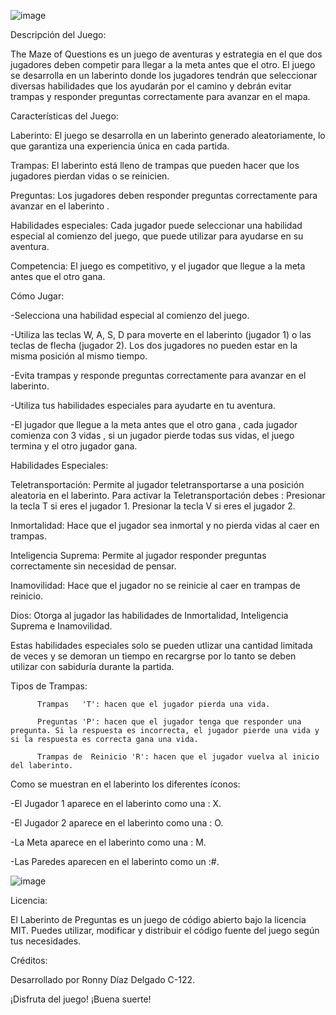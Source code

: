 ![image](https://github.com/user-attachments/assets/42975d71-e588-46e6-859f-238c271551bf)

Descripción del Juego:

The Maze of Questions es un juego de aventuras y estrategia en el que dos jugadores deben competir para llegar a la meta antes que el otro. El juego se desarrolla en un laberinto donde los jugadores tendrán que seleccionar diversas habilidades que los ayudarán por el camino y debrán evitar trampas y responder preguntas correctamente para avanzar en el mapa.


Características del Juego:

Laberinto: El juego se desarrolla en un laberinto generado aleatoriamente, lo que garantiza una experiencia única en cada partida.

Trampas: El laberinto está lleno de trampas que pueden hacer que los jugadores pierdan vidas o se reinicien. 

Preguntas: Los jugadores deben responder preguntas correctamente para avanzar en el laberinto .

Habilidades especiales: Cada jugador puede seleccionar una habilidad especial al comienzo del juego, que puede utilizar para ayudarse en su aventura.

Competencia: El juego es competitivo, y el jugador que llegue a la meta antes que el otro gana.


Cómo Jugar:

-Selecciona una habilidad especial al comienzo del juego. 

-Utiliza las teclas W, A, S, D para moverte en el laberinto (jugador 1) o las teclas de flecha (jugador 2). Los dos jugadores no pueden estar en la misma posición al mismo tiempo.

-Evita trampas y responde preguntas correctamente para avanzar en el laberinto.

-Utiliza tus habilidades especiales para ayudarte en tu aventura.

-El jugador que llegue a la meta antes que el otro gana , cada jugador comienza con 3 vidas , si un jugador pierde todas sus vidas, el juego termina y el otro jugador gana.


Habilidades Especiales:

Teletransportación: Permite al jugador teletransportarse a una posición aleatoria en el laberinto. 
Para activar la Teletransportación  debes :
          Presionar la tecla T si eres el jugador 1.
          Presionar la tecla V si eres el jugador 2.
          
Inmortalidad: Hace que el jugador sea inmortal y no pierda vidas al caer en trampas.

Inteligencia Suprema: Permite al jugador responder preguntas correctamente sin necesidad de pensar. 

Inamovilidad: Hace que el jugador no se reinicie al caer en trampas de reinicio.

Dios: Otorga al jugador las habilidades de Inmortalidad, Inteligencia Suprema e Inamovilidad.

Estas habilidades especiales solo se pueden utlizar una  cantidad limitada de veces y se demoran un tiempo en recargrse por lo tanto se deben utilizar con sabiduría durante la partida.


 Tipos de Trampas:

          Trampas   'T': hacen que el jugador pierda una vida.

          Preguntas 'P': hacen que el jugador tenga que responder una pregunta. Si la respuesta es incorrecta, el jugador pierde una vida y si la respuesta es correcta gana una vida.
          
          Trampas de  Reinicio 'R': hacen que el jugador vuelva al inicio del laberinto.

          
Como se muestran en el laberinto los diferentes íconos:

-El Jugador 1  aparece en el laberinto como una : X.

-El Jugador 2  aparece en el laberinto como una : O.

-La Meta aparece en el laberinto como una : M.

-Las Paredes aparecen en el laberinto como un :#.

![image](https://github.com/user-attachments/assets/546a4c13-31c5-4ad4-9641-34c49adde254)

           
Licencia:

El Laberinto de Preguntas es un juego de código abierto bajo la licencia MIT. Puedes utilizar, modificar y distribuir el código fuente del juego según tus necesidades.

Créditos:

Desarrollado por Ronny Díaz Delgado C-122.

¡Disfruta del juego!
¡Buena suerte!
